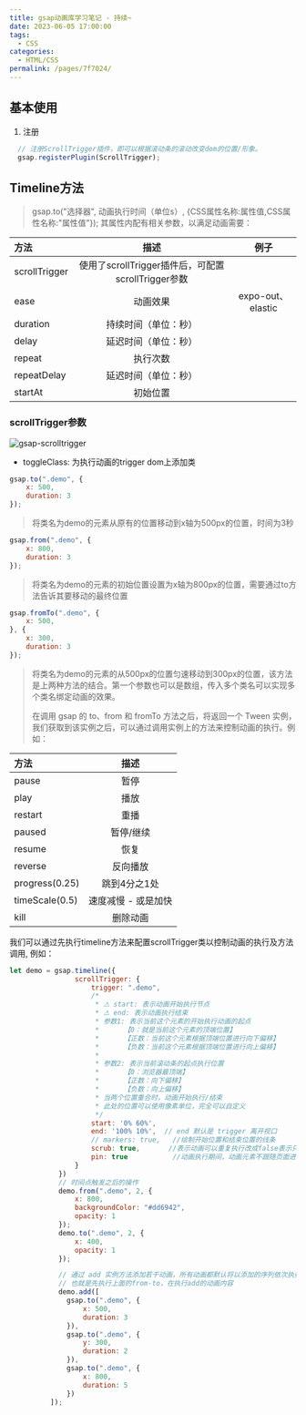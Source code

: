 ```yaml
---
title: gsap动画库学习笔记 - 持续~
date: 2023-06-05 17:00:00
tags: 
  - CSS
categories: 
  - HTML/CSS
permalink: /pages/7f7024/
---
```


## 基本使用

1. 注册

```js
  // 注册ScrollTrigger插件，即可以根据滚动条的滚动改变dom的位置/形象。
  gsap.registerPlugin(ScrollTrigger);
```

## Timeline方法

> gsap.to("选择器", 动画执行时间（单位s）, {CSS属性名称:属性值,CSS属性名称:"属性值"}); 其属性内配有相关参数，以满足动画需要：

| 方法 | 描述 |例子|
|:--|:--:|:--:|
| scrollTrigger | 使用了scrollTrigger插件后，可配置scrollTrigger参数 ||
| ease | 动画效果 |expo-out、elastic|
| duration | 持续时间（单位：秒） ||
| delay | 延迟时间（单位：秒） ||
| repeat | 执行次数 ||
| repeatDelay | 延迟时间（单位：秒） ||
| startAt |初始位置 ||

### scrollTrigger参数

![gsap-scrolltrigger](/vuepress-interview-github/assets/css/gsap-scrolltrigger.png)

- toggleClass: 为执行动画的trigger dom上添加类

```js
gsap.to(".demo", {
    x: 500,
    duration: 3
});
```

> 将类名为demo的元素从原有的位置移动到x轴为500px的位置，时间为3秒

```js
gsap.from(".demo", {
    x: 800,
    duration: 3
});
```

> 将类名为demo的元素的初始位置设置为x轴为800px的位置，需要通过to方法告诉其要移动的最终位置

```js
gsap.fromTo(".demo", {
    x: 500,
}, {
    x: 300,
    duration: 3
});
```

> 将类名为demo的元素的从500px的位置匀速移动到300px的位置，该方法是上两种方法的结合。第一个参数也可以是数组，传入多个类名可以实现多个类名绑定动画的效果。
>
> 在调用 gsap 的 to、from 和 fromTo 方法之后，将返回一个 Tween 实例，我们获取到该实例之后，可以通过调用实例上的方法来控制动画的执行。例如：

| 方法 | 描述 |
|:--|:--:|
| pause | 暂停 |
| play | 播放 |
| restart | 重播 |
| paused | 暂停/继续 |
| resume | 恢复 |
| reverse | 反向播放 |
| progress(0.25) | 跳到4分之1处 |
| timeScale(0.5) | 速度减慢 - 或是加快 |
| kill | 删除动画 |

我们可以通过先执行timeline方法来配置scrollTrigger类以控制动画的执行及方法调用, 例如：

```js
let demo = gsap.timeline({
                scrollTrigger: {
                    trigger: ".demo",
                    /*
                     * ⚠ start: 表示动画开始执行节点
                     * ⚠ end: 表示动画执行结束
                     * 参数1: 表示当前这个元素的开始执行动画的起点
                     *      【0：就是当前这个元素的顶端位置】
                     *      【正数：当前这个元素根据顶端位置进行向下偏移】
                     *      【负数：当前这个元素根据顶端位置进行向上偏移】
                     * 
                     * 参数2: 表示当前滚动条的起点执行位置
                     *      【0：浏览器最顶端】
                     *      【正数：向下偏移】
                     *      【负数：向上偏移】
                     * 当两个位置重合时，动画开始执行/结束
                     * 此处的位置可以使用像素单位，完全可以自定义
                     */
                    start: '0% 60%', 
                    end: '100% 10%',  // end 默认是 trigger 离开视口
                    // markers: true,   //绘制开始位置和结束位置的线条
                    scrub: true,       //表示动画可以重复执行改成false表示只执行一次
                    pin: true           //动画执行期间，动画元素不跟随页面进行滚动，动画执行结束后，恢复滚动
                }
            })
            // 时间点触发之后的操作
            demo.from(".demo", 2, {
                x: 800,
                backgroundColor: "#dd6942",
                opacity: 1
            });
            demo.to(".demo", 2, {
                x: 400,
                opacity: 1
            });

            // 通过 add 实例方法添加若干动画，所有动画都默认将以添加的序列依次执行
            // 也就是先执行上面的from-to，在执行add的动画内容
            demo.add([
              gsap.to(".demo", {
                  x: 500,
                  duration: 3
              }),
              gsap.to(".demo", {
                  y: 300,
                  duration: 2
              }),
              gsap.to(".demo", {
                  x: 800,
                  duration: 5
              })
          ]);

```
